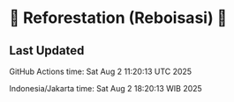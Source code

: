 
# 🌳 Reforestation (Reboisasi) 🌲

## Last Updated

GitHub Actions time: Sat Aug  2 11:20:13 UTC 2025

Indonesia/Jakarta time: Sat Aug  2 18:20:13 WIB 2025
